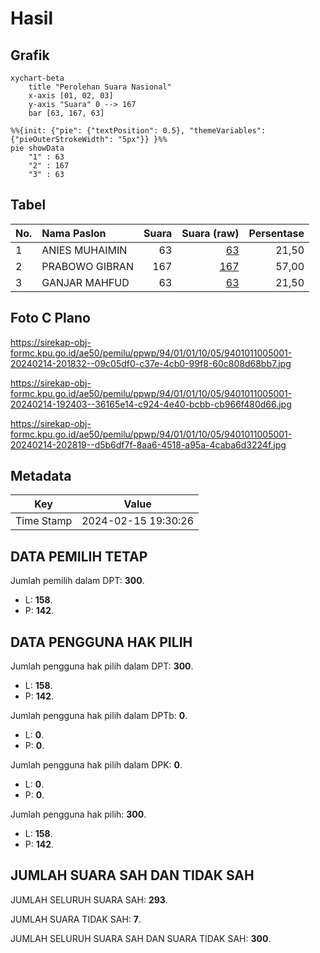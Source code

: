 # Hasil

## Grafik

```mermaid
xychart-beta
    title "Perolehan Suara Nasional"
    x-axis [01, 02, 03]
    y-axis "Suara" 0 --> 167
    bar [63, 167, 63]
```

```mermaid
%%{init: {"pie": {"textPosition": 0.5}, "themeVariables": {"pieOuterStrokeWidth": "5px"}} }%%
pie showData
    "1" : 63
    "2" : 167
    "3" : 63
```

## Tabel

| No. | Nama Paslon    | Suara | Suara (raw) | Persentase |
|:--- |:-------------- | -----:| -----------:| ----------:|
| 1   | ANIES MUHAIMIN | 63    | [63][p-1]   | 21,50      |
| 2   | PRABOWO GIBRAN | 167   | [167][p-2]  | 57,00      |
| 3   | GANJAR MAHFUD  | 63    | [63][p-3]   | 21,50      |


[p-1]: https://github.com/gigit-pemilu/pemilu-2024/blob/main/pilpres/hitung-suara/sub/94-papua-tengah/sub/01-nabire/sub/01-nabire/sub/1005-karang-tumaritis/sub/001-tps/sub/paslon-1.txt
[p-2]: https://github.com/gigit-pemilu/pemilu-2024/blob/main/pilpres/hitung-suara/sub/94-papua-tengah/sub/01-nabire/sub/01-nabire/sub/1005-karang-tumaritis/sub/001-tps/sub/paslon-2.txt
[p-3]: https://github.com/gigit-pemilu/pemilu-2024/blob/main/pilpres/hitung-suara/sub/94-papua-tengah/sub/01-nabire/sub/01-nabire/sub/1005-karang-tumaritis/sub/001-tps/sub/paslon-3.txt

## Foto C Plano

https://sirekap-obj-formc.kpu.go.id/ae50/pemilu/ppwp/94/01/01/10/05/9401011005001-20240214-201832--09c05df0-c37e-4cb0-99f8-60c808d68bb7.jpg

https://sirekap-obj-formc.kpu.go.id/ae50/pemilu/ppwp/94/01/01/10/05/9401011005001-20240214-192403--36165e14-c924-4e40-bcbb-cb966f480d66.jpg

https://sirekap-obj-formc.kpu.go.id/ae50/pemilu/ppwp/94/01/01/10/05/9401011005001-20240214-202819--d5b6df7f-8aa6-4518-a95a-4caba6d3224f.jpg


## Metadata

| Key        | Value               |
| ---------- | ------------------- |
| Time Stamp | 2024-02-15 19:30:26 |


## DATA PEMILIH TETAP

Jumlah pemilih dalam DPT: **300**.
 * L: **158**.
 * P: **142**.

## DATA PENGGUNA HAK PILIH

Jumlah pengguna hak pilih dalam DPT: **300**.
 * L: **158**.
 * P: **142**.

Jumlah pengguna hak pilih dalam DPTb: **0**.
 * L: **0**.
 * P: **0**.

Jumlah pengguna hak pilih dalam DPK: **0**.
 * L: **0**.
 * P: **0**.

Jumlah pengguna hak pilih: **300**.
 * L: **158**.
 * P: **142**.

## JUMLAH SUARA SAH DAN TIDAK SAH

JUMLAH SELURUH SUARA SAH: **293**.

JUMLAH SUARA TIDAK SAH: **7**.

JUMLAH SELURUH SUARA SAH DAN SUARA TIDAK SAH: **300**.


